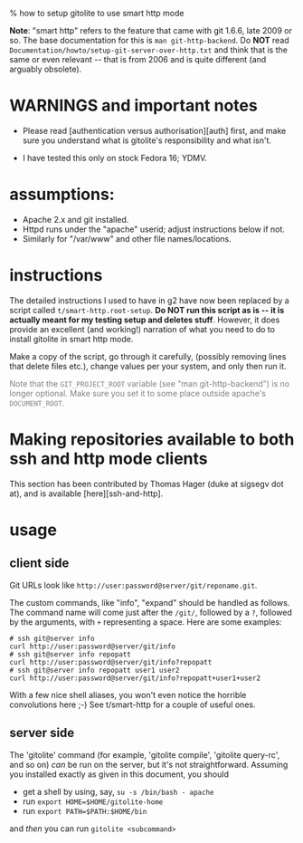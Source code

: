 % how to setup gitolite to use smart http mode

**Note**: "smart http" refers to the feature that came with git 1.6.6, late
2009 or so.  The base documentation for this is `man git-http-backend`.  Do
**NOT** read `Documentation/howto/setup-git-server-over-http.txt` and think
that is the same or even relevant -- that is from 2006 and is quite different
(and arguably obsolete).

# WARNINGS and important notes

  * Please read [authentication versus authorisation][auth] first, and make
    sure you understand what is gitolite's responsibility and what isn't.

  * I have tested this only on stock Fedora 16; YDMV.

# assumptions:

  * Apache 2.x and git installed.
  * Httpd runs under the "apache" userid; adjust instructions below if not.
  * Similarly for "/var/www" and other file names/locations.

# instructions

The detailed instructions I used to have in g2 have now been replaced by a
script called `t/smart-http.root-setup`.  **Do NOT run this script as is -- it
is actually meant for my testing setup and deletes stuff**.  However, it does
provide an excellent (and working!) narration of what you need to do to
install gitolite in smart http mode.

Make a copy of the script, go through it carefully, (possibly removing lines
that delete files etc.), change values per your system, and only then run it.

<font color="gray">Note that the `GIT_PROJECT_ROOT` variable (see "man
git-http-backend") is no longer optional.  Make sure you set it to some place
outside apache's `DOCUMENT_ROOT`.</font>

# Making repositories available to both ssh and http mode clients

This section has been contributed by Thomas Hager (duke at sigsegv dot at),
and is available [here][ssh-and-http].

# usage

## client side

Git URLs look like `http://user:password@server/git/reponame.git`.

The custom commands, like "info", "expand" should be handled as follows.  The
command name will come just after the `/git/`, followed by a `?`, followed by
the arguments, with `+` representing a space.  Here are some examples:

    # ssh git@server info
    curl http://user:password@server/git/info
    # ssh git@server info repopatt
    curl http://user:password@server/git/info?repopatt
    # ssh git@server info repopatt user1 user2
    curl http://user:password@server/git/info?repopatt+user1+user2

With a few nice shell aliases, you won't even notice the horrible convolutions
here ;-)  See t/smart-http for a couple of useful ones.

## server side

The 'gitolite' command (for example, 'gitolite compile', 'gitolite query-rc',
and so on) *can* be run on the server, but it's not straightforward.  Assuming
you installed exactly as given in this document, you should

  * get a shell by using, say, `su -s /bin/bash - apache`
  * run `export HOME=$HOME/gitolite-home`
  * run `export PATH=$PATH:$HOME/bin`

and *then* you can run `gitolite <subcommand>`

